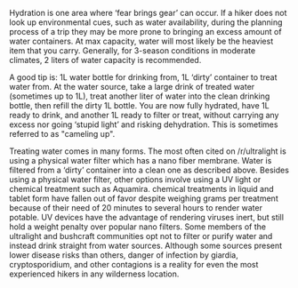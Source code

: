 Hydration is one area where ‘fear brings gear’ can occur. If a hiker does not look up environmental cues, such as water availability, during the planning process of a trip they may be more prone to bringing an excess amount of water containers. At max capacity, water will most likely be the heaviest item that you carry. Generally, for 3-season conditions in moderate climates, 2 liters of water capacity is recommended.

A good tip is: 1L water bottle for drinking from, 1L ‘dirty’ container to treat water from. At the water source, take a large drink of treated water (sometimes up to 1L), treat another liter of water into the clean drinking bottle, then refill the dirty 1L bottle. You are now fully hydrated, have 1L ready to drink, and another 1L ready to filter or treat, without carrying any excess nor going ‘stupid light’ and risking dehydration. This is sometimes referred to as "cameling up".

Treating water comes in many forms. The most often cited on /r/ultralight is using a physical water filter which has a nano fiber membrane. Water is filtered from a ‘dirty’ container into a clean one as described above. Besides using a physical water filter, other options involve using a UV light or chemical treatment such as Aquamira. chemical treatments in liquid and tablet form have fallen out of favor despite weighing grams per treatment because of their need of 20 minutes to several hours to render water potable. UV devices have the advantage of rendering viruses inert, but still hold a weight penalty over popular nano filters. Some members of the ultralight and bushcraft communities opt not to filter or purify water and instead drink straight from water sources. Although some sources present lower disease risks than others, danger of infection by giardia, cryptosporidium, and other contagions is a reality for even the most experienced hikers in any wilderness location.
